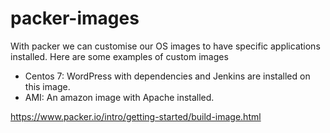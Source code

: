 # packer-images
With packer we can customise our OS images to have specific applications installed.
Here are some examples of custom images
- Centos 7: WordPress with dependencies and Jenkins are installed on this image.
- AMI: An amazon image with Apache installed. 

https://www.packer.io/intro/getting-started/build-image.html